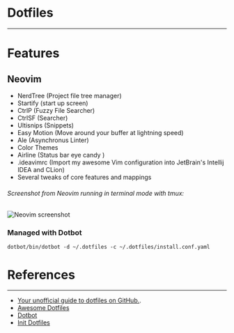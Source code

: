 # Dotfiles
----

# Features
## Neovim
- NerdTree (Project file tree manager)
- Startify (start up screen)
- CtrlP (Fuzzy File Searcher)
- CtrlSF (Searcher)
- Ultisnips (Snippets)
- Easy Motion (Move around your buffer at lightning speed)
- Ale (Asynchronus Linter)
- Color Themes
- Airline (Status bar eye candy )
- .ideavimrc (Import  my awesome Vim configuration into JetBrain's Intellij IDEA and CLion)
- Several tweaks of core features and mappings

###### Screenshot from Neovim running in terminal mode with tmux:
![Neovim screenshot](https://github.com/drumaddict/dotfiles/blob/master/neovim.jpg)
### Managed with Dotbot
`dotbot/bin/dotbot -d ~/.dotfiles -c ~/.dotfiles/install.conf.yaml`
# References
----
 * [Your unofficial guide to dotfiles on GitHub.](https://dotfiles.github.io/).
 * [Awesome Dotfiles](https://github.com/webpro/awesome-dotfiles)
 * [Dotbot](https://github.com/anishathalye/dotbot)
 * [Init Dotfiles](https://github.com/Vaelatern/init-dotfiles)
